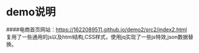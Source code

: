 # demo说明

####电商首页网站：https://1622089511.github.io/demo2/src2/index2.html
复用了一些通用的js以及html结构,CSS样式，使用jq实现了一些js特效,json数据替换。            
